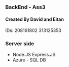 ### BackEnd - Ass3


#### Created By David and Eitan
IDs: 208161802 313125353


### Server side
 - Node.JS Express.JS 
 - Azure - SQL DB 
